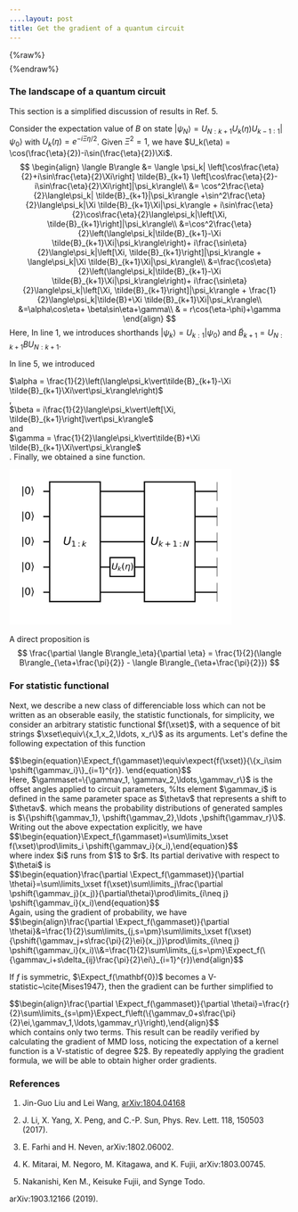```yaml
---
....layout: post
title: Get the gradient of a quantum circuit
---
```

{%raw%}
$$
\newcommand{\dataset}{{\mathcal{D}}}
\newcommand{\wfunc}{{\psi}}
\newcommand{\thetav}{{\boldsymbol{\theta}}}
\newcommand{\gammav}{{\boldsymbol{\gamma}}}
\newcommand{\thetai}{{\theta^\alpha_l}}
\newcommand{\Expect}{{\mathbb{E}}}
\newcommand{\etc}{{\it etc~}}
\newcommand{\etal}{{\it etal~}}
\newcommand{\xset}{\mathbf{X}}
\newcommand{\gammaset}{\boldsymbol{\Gamma}}
\newcommand{\ei}{\mathbf{e}_l^\alpha}
\newcommand{\sigmag}{{\nu}}
\newcommand{\BAS}{Bars-and-Stripes}
\newcommand{\qexpect}[1]{{\left\langle #1\right\rangle}}
\newcommand{\expect}[2]{{\mathop{\mathbb{E}}\limits_{\substack{#2}}\left[#1\right]}}
\newcommand{\pshift}[1]{{p_{\thetav+#1}}}
$$
{%endraw%}

### The landscape of a quantum circuit

This section is a simplified discussion of results in Ref. 5. 

Consider the expectation value of $B$ on state <span>$\vert\psi_N\rangle = U_{N:k+1} U_k(\eta)U_{k-1:1}\vert\psi_0\rangle$</span> with $U_k(\eta)=e^{-i\Xi\eta/2}$. Given $\Xi^2 =1$, we have $U_k(\eta) = \cos(\frac{\eta}{2})-i\sin(\frac{\eta}{2})\Xi$.
$$
\begin{align}
\langle B\rangle &= \langle \psi_k| \left[\cos\frac{\eta}{2}+i\sin\frac{\eta}{2}\Xi\right] \tilde{B}_{k+1} \left[\cos\frac{\eta}{2}-i\sin\frac{\eta}{2}\Xi\right]|\psi_k\rangle\\
&= \cos^2\frac{\eta}{2}\langle\psi_k| \tilde{B}_{k+1}|\psi_k\rangle +\sin^2\frac{\eta}{2}\langle\psi_k|\Xi \tilde{B}_{k+1}\Xi|\psi_k\rangle + i\sin\frac{\eta}{2}\cos\frac{\eta}{2}\langle\psi_k|\left[\Xi, \tilde{B}_{k+1}\right]|\psi_k\rangle\\
&=\cos^2\frac{\eta}{2}\left(\langle\psi_k|\tilde{B}_{k+1}-\Xi \tilde{B}_{k+1}\Xi|\psi_k\rangle\right)+ i\frac{\sin\eta}{2}\langle\psi_k|\left[\Xi, \tilde{B}_{k+1}\right]|\psi_k\rangle + \langle\psi_k|\Xi \tilde{B}_{k+1}\Xi|\psi_k\rangle\\
&=\frac{\cos\eta}{2}\left(\langle\psi_k|\tilde{B}_{k+1}-\Xi \tilde{B}_{k+1}\Xi|\psi_k\rangle\right)+ i\frac{\sin\eta}{2}\langle\psi_k|\left[\Xi, \tilde{B}_{k+1}\right]|\psi_k\rangle + \frac{1}{2}\langle\psi_k|\tilde{B}+\Xi \tilde{B}_{k+1}\Xi|\psi_k\rangle\\
&=\alpha\cos\eta+ \beta\sin\eta+\gamma\\
& = r\cos(\eta-\phi)+\gamma
\end{align}
$$
Here, In line 1, we introduces shorthands $|\psi_{k}\rangle = U_{k:1}|\psi_0\rangle$ and $\tilde{B}_{k+1} = U_{N:k+1} B U_{N:k+1}$.

In line 5, we introduced <div>$\alpha = \frac{1}{2}\left(\langle\psi_k\vert\tilde{B}_{k+1}-\Xi \tilde{B}_{k+1}\Xi\vert\psi_k\rangle\right)$</div>,  <div>$\beta = i\frac{1}{2}\langle\psi_k\vert\left[\Xi, \tilde{B}_{k+1}\right]\vert\psi_k\rangle$</div> and <div>$\gamma = \frac{1}{2}\langle\psi_k\vert\tilde{B}+\Xi \tilde{B}_{k+1}\Xi\vert\psi_k\rangle$</div>. Finally, we obtained a sine function.

<img src="../images/diff_circuit.png" width="400">

A direct proposition is
$$
\frac{\partial \langle B\rangle_\eta}{\partial \eta} = \frac{1}{2}(\langle B\rangle_{\eta+\frac{\pi}{2}} - \langle B\rangle_{\eta+\frac{\pi}{2}})
$$


### For statistic functional

Next, we describe a new class of differenciable loss which can not be written as an obserable easily, the statistic functionals, for simplicity, we consider an arbitrary statistic functional $f(\xset)$, with a sequence of bit strings $\xset\equiv\{x_1,x_2,\ldots, x_r\}$ as its arguments.
Let's define the following expectation of this function
<div>$$\begin{equation}\Expect_f(\gammaset)\equiv\expect{f(\xset)}{\{x_i\sim \pshift{\gammav_i}\}_{i=1}^{r}}. \end{equation}$$</div>
Here, $\gammaset=\{\gammav_1, \gammav_2,\ldots,\gammav_r\}$ is the offset angles applied to circuit parameters,
%Its element $\gammav_i$ is defined in the same parameter space as $\thetav$ that represents a shift to $\thetav$.
which means the probability distributions of generated samples is
$\{\pshift{\gammav_1}, \pshift{\gammav_2},\ldots ,\pshift{\gammav_r}\}$.
Writing out the above expectation explicitly, we have
<div>$$\begin{equation}\Expect_f(\gammaset)=\sum\limits_\xset f(\xset)\prod\limits_i \pshift{\gammav_i}(x_i),\end{equation}$$</div>
where index $i$ runs from $1$ to $r$. Its partial derivative with respect to $\thetai$ is
<div>$$\begin{equation}\frac{\partial \Expect_f(\gammaset)}{\partial \thetai}=\sum\limits_\xset f(\xset)\sum\limits_j\frac{\partial \pshift{\gammav_j}(x_j)}{\partial\thetai}\prod\limits_{i\neq j} \pshift{\gammav_i}(x_i)\end{equation}$$</div>
Again, using the gradient of probability, we have
<div>$$\begin{align}\frac{\partial \Expect_f(\gammaset)}{\partial \thetai}&=\frac{1}{2}\sum\limits_{j,s=\pm}\sum\limits_\xset f(\xset){\pshift{\gammav_j+s\frac{\pi}{2}\ei}(x_j)}\prod\limits_{i\neq j} \pshift{\gammav_i}(x_i)\\&=\frac{1}{2}\sum\limits_{j,s=\pm}\Expect_f(\{\gammav_i+s\delta_{ij}\frac{\pi}{2}\ei\}_{i=1}^{r})\end{align}$$</div>

If $f$ is symmetric, $\Expect_f(\mathbf{0})$ becomes a V-statistic~\cite{Mises1947}, then the gradient can be further simplified to
<div>$$\begin{align}\frac{\partial \Expect_f(\gammaset)}{\partial \thetai}=\frac{r}{2}\sum\limits_{s=\pm}\Expect_f\left(\{\gammav_0+s\frac{\pi}{2}\ei,\gammav_1,\ldots,\gammav_r\}\right),\end{align}$$</div>
which contains only two terms. This result can be readily verified by calculating the gradient of MMD loss,
noticing the expectation of a kernel function is a V-statistic of degree $2$.
By repeatedly applying the gradient formula, we will be able to obtain higher order gradients.


### References

1. Jin-Guo Liu and Lei Wang, [arXiv:1804.04168](https://arxiv.org/abs/1804.04168)

2. J. Li, X. Yang, X. Peng, and C.-P. Sun, Phys. Rev. Lett. 118,
  150503 (2017).

3. E. Farhi and H. Neven, arXiv:1802.06002.

4. K. Mitarai, M. Negoro, M. Kitagawa, and K. Fujii,
  arXiv:1803.00745.

5. Nakanishi, Ken M., Keisuke Fujii, and Synge Todo. 

  arXiv:1903.12166 (2019).
